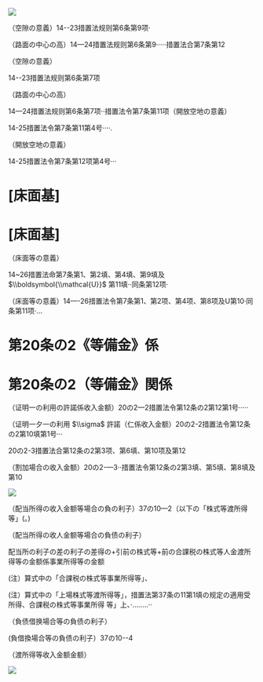 ![](https://www.nta.go.jp/tmp/d8c86f52-22e8-42d7-a3e3-24a11172b4d6/images/87a0fd6c2b25fc115df008c40d46a02d7e978d62e52b068b6606bd5e3743bb3f.jpg)

（空隙の意義）14--23措置法规则第6条第9项·

（路面の中心の高）14—24措置法规则第6条第9·····措置法合第7条第12

（空隙の意義）

14--23措置法规则第6条第7项

（路面の中心の高）

14—24措置法规则第6条第7项··措置法令第7条第11项（開放空地の意義）

14-25措置法令第7条第11第4号····.

（開放空地の意義）

14-25措置法令第7条第12项第4号···

# \[床面基\]

# \[床面基\]

（床面等の意義）

14~26措置法命第7条第1、第2填、第4填、第9填及 $\\boldsymbol{\\mathcal{U}}$ 第11填··同条第12项·

（床面等の意義）14—-26措置法令第7条第1、第2项、第4项、第8项及U第10·同条第11项·…

# 第20条の2《等備金》係

# 第20条の2（等備金》関係

（证明一の利用の許諾係收入金额）20の2—2措置法令第12条の2第12第1号·····

（证明一夕一の利用 $\\sigma$ 許諾（仁係收入金额）20の2-2措置法令第12条の2第10填第1号···

20の2-3措置法合第12条の2第3项、第6填、第10项及第12

（割加場合の收入金额）20の2-—3··措置法令第12条の2第3填、第5填、第8填及第10

![](https://www.nta.go.jp/tmp/d8c86f52-22e8-42d7-a3e3-24a11172b4d6/images/b4224ea9054e8b2a1fa0d66542329e57b6a7c22dd6676aa79b3351b4c08d695e.jpg)

（配当所得の收入金额等場合の負の利子）37の10—2（以下の「株式等渡所得等」(。)

（配当所得の收人金额等場合の負债の利子）

配当所の利子の差の利子の差得の+引前の株式等+前の合課税の株式等人金渡所得等の金额係事業所得等の金额

(注）算式中の「合課税の株式等事業所得等」、

(注）算式中の「上場株式等渡所得等」，措置法第37条の11第1填の规定の適用受所得、合課税の株式等事業所得 等」上、·…..…··

（負债借换場合等の負债の利子）

(負借換場合等の負债の利子）37の10--4

（渡所得等收入金额金额）

![](https://www.nta.go.jp/tmp/d8c86f52-22e8-42d7-a3e3-24a11172b4d6/images/d0e2aee98de1fe73170bec4e824fc4972307661a46b8d4cb4dd0ef92dffd6b7f.jpg)